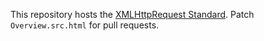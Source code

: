 This repository hosts the [XMLHttpRequest Standard](https://xhr.spec.whatwg.org/). Patch
`Overview.src.html` for pull requests.
